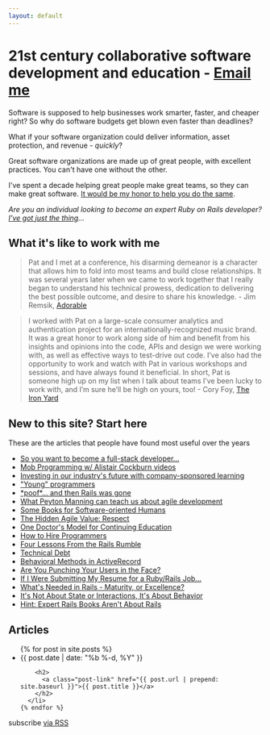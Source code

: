 ```yaml
---
layout: default
---
```


<h1>21st century collaborative software development and education - <a href="mailto:pat@patmaddox.com">Email me</a></h1>

<p>Software is supposed to help businesses work smarter, faster, and cheaper right? So why do software budgets get blown even faster than deadlines?</p>

<p>What if your software organization could deliver information, asset protection, and revenue - <i>quickly</i>?</p>

<p>Great software organizations are made up of great people, with excellent practices. You can't have one without the other.</p>

<p>I've spent a decade helping great people make great teams, so they can make great software. <a href="mailto:pat@patmaddox.com">It would be my honor to help you do the same</a>.</p>

<p><i>Are you an individual looking to become an expert Ruby on Rails developer? <a href="http://www.rubysteps.com">I've got just the thing</a>...</i></p>

<a name="testimonials"></a>

<h2>What it's like to work with me</h2>

<blockquote>Pat and I met at a conference, his disarming demeanor is a character that allows him to fold into most teams and build close relationships. It was several years later when we came to work together that I really began to understand his technical prowess, dedication to delivering the best possible outcome, and desire to share his knowledge. - Jim Remsik, <a href="http://adorable.io">Adorable</a></blockquote>

<blockquote>I worked with Pat on a large-scale consumer analytics and authentication project for an internationally-recognized music brand. It was a great honor to work along side of him and benefit from his insights and opinions into the code, APIs and design we were working with, as well as effective ways to test-drive out code. I’ve also had the opportunity to work and watch with Pat in various workshops and sessions, and have always found it beneficial. In short, Pat is someone high up on my list when I talk about teams I’ve been lucky to work with, and I’m sure he’ll be high on yours, too! - Cory Foy, <a href="http://theironyard.com">The Iron Yard</a></blockquote>

<a name="start-here"></a>

<h2>New to this site? Start here</h2>

<p>These are the articles that people have found most useful over the years</p>

<ul>
<li><a href="/2014/11/24/pro-tips-for-full-stack-developers.html">So you want to become a full-stack developer...</a></li>
<li><a href="/2014/10/03/mob-programming-w-alistair-cockburn-videos.html">Mob Programming w/ Alistair Cockburn videos</a></li>
<li><a href="/2014/08/05/company-sponsored-learning.html">Investing in our industry's future with company-sponsored learning</a></li>
<li><a href="/2014/08/02/young-programmers.html">"Young" programmers</a></li>
<li><a href="/2014/05/15/poof-and-then-rails-was-gone.html">*poof*... and then Rails was gone</a></li>
<li><a href="/2013/11/16/what-peyton-manning-can-teach-us-about-agile-development.html">What Peyton Manning can teach us about agile development</a></li>
<li><a href="/2012/03/27/some-books-for-software-oriented-humans.html">Some Books for Software-oriented Humans</a></li>
<li><a href="/2011/10/12/the-hidden-agile-value-respect.html">The Hidden Agile Value: Respect</a></li>
<li><a href="/2011/07/26/one-doctors-model-for-continuing-education.html">One Doctor's Model for Continuing Education</a></li>
<li><a href="/2011/05/09/how-to-hire-programmers.html">How to Hire Programmers</a></li>
<li><a href="/2010/11/15/four-lessons-from-the-rails-rumble.html">Four Lessons From the Rails Rumble</a></li>
<li><a href="/2010/10/13/technical-debt.html">Technical Debt</a></li>
<li><a href="/2010/10/29/behavioral-methods-in-activerecord.html">Behavioral Methods in ActiveRecord</a></li>
<li><a href="/2010/05/19/are-you-punching-your-users-in-the-face.html">Are You Punching Your Users in the Face?</a></li>
<li><a href="/2010/04/16/if-i-were-submitting-my-resume-for-a-rubyrails-job.html">If I Were Submitting My Resume for a Ruby/Rails Job...</a></li>
<li><a href="/2009/10/24/whats-needed-in-rails-maturity-or-excellence.html">What's Needed in Rails - Maturity, or Excellence?</a></li>
<li><a href="/2008/02/03/its-not-about-state-or-interactions-its-about-behavior.html">It's Not About State or Interactions, It's About Behavior</a></li>
<li><a href="/2006/12/28/hint-expert-rails-books-arent-about-rails.html">Hint: Expert Rails Books Aren't About Rails</a></li>
</ul>

<div class="home">

  <a name="articles"></a>

  <h2>Articles</h2>

  <ul class="post-list">
    {% for post in site.posts %}
      <li>
        <span class="post-meta">{{ post.date | date: "%b %-d, %Y" }}</span>

        <h2>
          <a class="post-link" href="{{ post.url | prepend: site.baseurl }}">{{ post.title }}</a>
        </h2>
      </li>
    {% endfor %}
  </ul>

  <p class="rss-subscribe">subscribe <a href="{{ "/feed.xml" | prepend: site.baseurl }}">via RSS</a></p>

</div>
